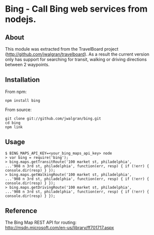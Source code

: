 # Bing - Call Bing web services from nodejs.

## About

This module was extracted from the TravelBoard project (http://github.com/jwalgran/travelboard). As a result
the current version only has support for searching for transit, walking or driving directions between 2 waypoints.

## Installation

From npm:

    npm install bing

From source:

    git clone git://github.com/jwalgran/bing.git 
    cd bing
    npm link

## Usage

    $ BING_MAPS_API_KEY=<your_bing_maps_api_key> node
    > var bing = require('bing');
    > bing.maps.getTransitRoute('100 market st, philadelphia', 
    ...'908 n 3rd st, philadelphia', function(err, resp) { if (!err) { console.dir(resp) } });
    > bing.maps.getWalkingRoute('100 market st, philadelphia',
    ...'908 n 3rd st, philadelphia', function(err, resp) { if (!err) { console.dir(resp) } });
    > bing.maps.getDrivingRoute('100 market st, philadelphia',
    ...'908 n 3rd st, philadelphia', function(err, resp) { if (!err) { console.dir(resp) } });
    
## Reference

The Bing Map REST API for routing:  
http://msdn.microsoft.com/en-us/library/ff701717.aspx
